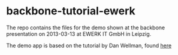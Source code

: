 backbone-tutorial-ewerk
=======================

The repo contains the files for the demo shown at the backbone presentation on 2013-03-13 at EWERK IT GmbH in Leipzig.

The demo app is based on the tutorial by Dan Wellman, found [here](http://net.tutsplus.com/tutorials/javascript-ajax/build-a-contacts-manager-using-backbone-js-part-1/)

